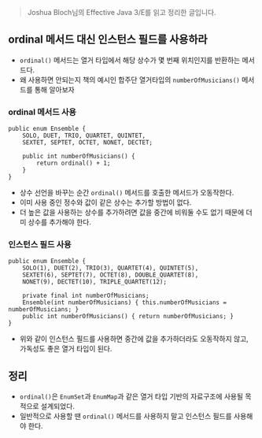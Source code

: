 > Joshua Bloch님의 Effective Java 3/E를 읽고 정리한 글입니다.
> 

## ordinal 메서드 대신 인스턴스 필드를 사용하라

- `ordinal()` 메서드는 열거 타입에서 해당 상수가 몇 번째 위치인지를 반환하는 메서드다.
- 왜 사용하면 안되는지 책의 예시인 합주단 열거타입의 `numberOfMusicians()` 메서드를 통해 알아보자

### ordinal 메서드 사용

```tsx
public enum Ensemble {
    SOLO, DUET, TRIO, QUARTET, QUINTET,
    SEXTET, SEPTET, OCTET, NONET, DECTET;

    public int numberOfMusicians() {
        return ordinal() + 1;
    }
}
```

- 상수 선언을 바꾸는 순간 `ordinal()` 메서드를 호출한 메서드가 오동작한다.
- 이미 사용 중인 정수와 값이 같은 상수는 추가할 방법이 없다.
- 더 높은 값을 사용하는 상수를 추가하려면 값을 중간에 비워둘 수도 없기 때문에 더미 상수를 추가해야 한다.

### 인스턴스 필드 사용

```tsx
public enum Ensemble {
    SOLO(1), DUET(2), TRIO(3), QUARTET(4), QUINTET(5),
    SEXTET(6), SEPTET(7), OCTET(8), DOUBLE_QUARTET(8),
    NONET(9), DECTET(10), TRIPLE_QUARTET(12);

    private final int numberOfMusicians;
    Ensemble(int numberOfMusicians) { this.numberOfMusicians = numberOfMusicians; }
    public int numberOfMusicians() { return numberOfMusicians; }
}
```

- 위와 같이 인스턴스 필드를 사용하면 중간에 값을 추가하더라도 오동작하지 않고, 가독성도 좋은 열거 타입이 된다.

## 정리

- `ordinal()`은 `EnumSet`과 `EnumMap`과 같은 열거 타입 기반의 자료구조에 사용될 목적으로 설계되었다.
- 일반적으로 사용할 땐 `ordinal()` 메서드를 사용하지 말고 인스턴스 필드를 사용해야 한다.